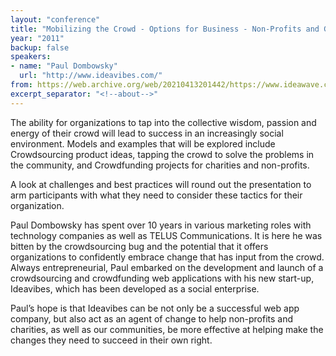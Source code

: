 ```yaml
---
layout: "conference"
title: "Mobilizing the Crowd - Options for Business - Non-Profits and Governments"
year: "2011"
backup: false
speakers:
- name: "Paul Dombowsky"
  url: "http://www.ideavibes.com/"
from: https://web.archive.org/web/20210413201442/https://www.ideawave.ca/2011-conference/mobilizing-the-crowd-options-for-business-non-profits-and-governments
excerpt_separator: "<!--about-->"
---
```


The ability for organizations to tap into the collective wisdom, passion and
energy of their crowd will lead to success in an increasingly social
environment. Models and examples that will be explored include Crowdsourcing
product ideas, tapping the crowd to solve the problems in the community, and
Crowdfunding projects for charities and non-profits.

A look at challenges and best practices will round out the presentation to arm
participants with what they need to consider these tactics for their
organization.

<!--about-->

Paul Dombowsky has spent over 10 years in various marketing roles with
technology companies as well as TELUS Communications. It is here he
was bitten by the crowdsourcing bug and the potential that it offers
organizations to confidently embrace change that has input from the
crowd. Always entrepreneurial, Paul embarked on the development and
launch of a crowdsourcing and crowdfunding web applications with his
new start-up, Ideavibes, which has been developed as a social enterprise.

Paul’s hope is that Ideavibes can be not only be a successful web
app company, but also act as an agent of change to help non-profits and
charities, as well as our communities, be more effective at helping make
the changes they need to succeed in their own right.

